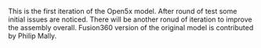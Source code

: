 This is the first iteration of the Open5x model.
After round of test some initial issues are noticed.
There will be another ronud of iteration to improve the assembly overall.
Fusion360 version of the original model is contributed by Philip Mally.
